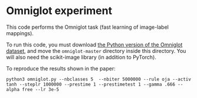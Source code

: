 # Omniglot experiment

This code performs the Omniglot task (fast learning of image-label mappings).

To run this code, you must download [the Python version of the Omniglot dataset](https://github.com/brendenlake/omniglot), and move the `omniglot-master` directory inside this directory. You will also need the scikit-image library (in addition to PyTorch).

To reproduce the results shown in the paper:

```
python3 omniglot.py --nbclasses 5  --nbiter 5000000 --rule oja --activ tanh --steplr 1000000 --prestime 1 --prestimetest 1 --gamma .666 --alpha free --lr 3e-5 

```
